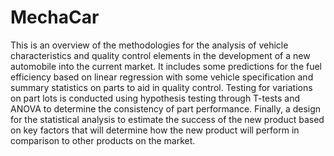 # MechaCar
This is an overview of the methodologies for the analysis of vehicle characteristics and quality control elements in the development of a new automobile into the current market. It includes some predictions for the fuel efficiency based on linear regression with some vehicle specification and summary statistics on parts to aid in quality control. Testing for variations on part lots is conducted using hypothesis testing through T-tests and ANOVA to determine the consistency of part performance. Finally, a design for the statistical analysis to estimate the success of the new product based on key factors that will determine how the new product will perform in comparison to other products on the market.